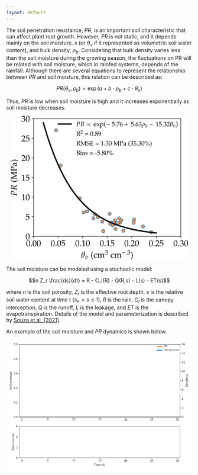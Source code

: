 ```yaml
---
layout: default
---
```



The soil penetration resistance, $PR$, is an important soil characteristic that can affect plant root growth.
However, $PR$ is not static, and it depends mainly on the soil moisture, $s$ (or $\theta_v$ if it represented as volumetric soil water content), and bulk density, $\rho_b$.
Considering that bulk density varies less than the soil moisture during the growing season, the fluctuations on PR will be related with soil moisture, which in rainfed systems, depends of the rainfall.
Although there are several equations to represent the relationship between $PR$ and soil moisture, this relation can be described as:

$$PR(\theta_v, \rho_b) = \exp(a + b \cdot \rho_b + c \cdot \theta_v)$$


Thus, $PR$ is low when soil moisture is high and it increases exponentially as soil moisture decreases.

<p align="center">
<img src="assets/img/FigPRtheta.png" width="480" height="388" >
</p>


The soil moisture can be modeled using a stochastic model:

$$n Z_r \frac{ds}{dt} = R - C_I(R) - Q(R,s) - L(s) - ET(s)$$


where $n$ is the soil porosity, $Z_r$ is the effective root depth, $s$ is the relative soil water content at time t ($s_h < s \leq 1$),
$R$ is the rain, $C_I$ is the canopy interception, $Q$ is the runoff, $L$ is the leakage, and $ET$ is the evapotranspiration.
Details of the model and parameterization is described by [Souza et al. (2021)](https://doi.org/10.1016/j.still.2020.104768).

An example of the soil moisture and $PR$ dynamics is shown below.

![](assets/img/soilmpr.gif)
